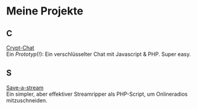 # Meine Projekte

## C
[Crypt-Chat](https://github.com/stadtwoelfin/crypt-chat/)  
Ein _Prototyp_(!): Ein verschlüsselter Chat mit Javascript & PHP. Super easy.


## S
[Save-a-stream](https://github.com/stadtwoelfin/save-a-stream)  
Ein simpler, aber effektiver Streamripper als PHP-Script, um Onlineradios mitzuschneiden.
